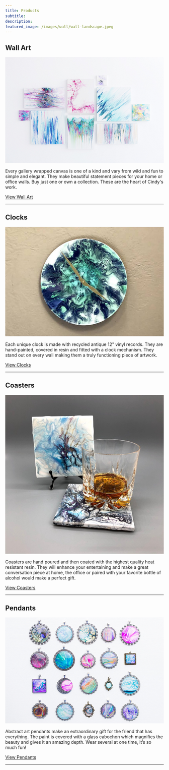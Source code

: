```yaml
---
title: Products
subtitle: 
description: 
featured_image: /images/wall/wall-landscape.jpeg
---
```


## Wall Art

![](/images/wall/wall-landscape.jpeg)

Every gallery wrapped canvas is one of a kind and vary from wild and fun to simple and elegant. They make beautiful statement pieces for your home or office walls. Buy just one or own a collection. These are the heart of Cindy's work.

<a href="https://www.etsy.com/shop/Choseart" class="button button--large">View Wall Art</a>

<hr>

## Clocks

![](/images/clocks/clocks-landscape.jpeg)

Each unique clock is made with recycled antique 12" vinyl records. They are hand-painted, covered in resin and fitted with a clock mechanism. They stand out on every wall making them a truly functioning piece of artwork.

<a href="https://www.etsy.com/shop/Choseart?section_id=32503069" class="button button--large">View Clocks</a>

<hr>

## Coasters

![](/images/coasters/coasters-square.jpeg)

Coasters are hand poured and then coated with the highest quality heat resistant resin. They will enhance your entertaining and make a great conversation piece at home, the office or paired with your favorite bottle of alcohol would make a perfect gift.

<a href="https://www.etsy.com/shop/Choseart?section_id=32109080" class="button button--large">View Coasters</a>

<hr>

## Pendants

![](/images/pendants/pendants-landscape.jpeg)

Abstract art pendants make an extraordinary gift for the friend that has everything. The paint is covered with a glass cabochon which magnifies the beauty and gives it an amazing depth. Wear several at one time, it’s so much fun!

<a href="https://www.etsy.com/shop/Choseart?section_id=32125089" class="button button--large">View Pendants</a>

<hr>